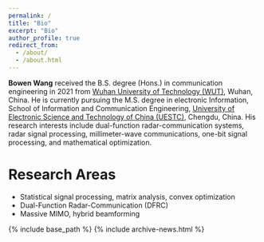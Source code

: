 ```yaml
---
permalink: /
title: "Bio"
excerpt: "Bio"
author_profile: true
redirect_from: 
  - /about/
  - /about.html
---
```


**Bowen Wang** received the B.S. degree (Hons.) in communication engineering in 2021 from [Wuhan University of Technology (WUT)](http://english.whut.edu.cn/), Wuhan, China. He is currently pursuing the M.S. degree in electronic Information, School of Information and Communication Engineering, [University of Electronic Science and Technology of China (UESTC)](https://en.uestc.edu.cn/), Chengdu, China. His research interests include dual-function radar-communication systems, radar signal processing, millimeter-wave communications, one-bit signal processing, and mathematical optimization.

# Research Areas

- Statistical signal processing, matrix analysis, convex optimization
- Dual-Function Radar-Communication (DFRC)
- Massive MIMO, hybrid beamforming

<nbsp>

{% include base_path %}
{% include archive-news.html %}



<script type='text/javascript' id='clustrmaps' src='//cdn.clustrmaps.com/map_v2.js?cl=080808&w=300&t=n&d=UBl-dGg0XNZGFT8Tr7JTWKuKTyNgMEfkn57t2o3L5gU&co=ffffff&cmo=3acc3a&cmn=ff5353&ct=808080'></script>